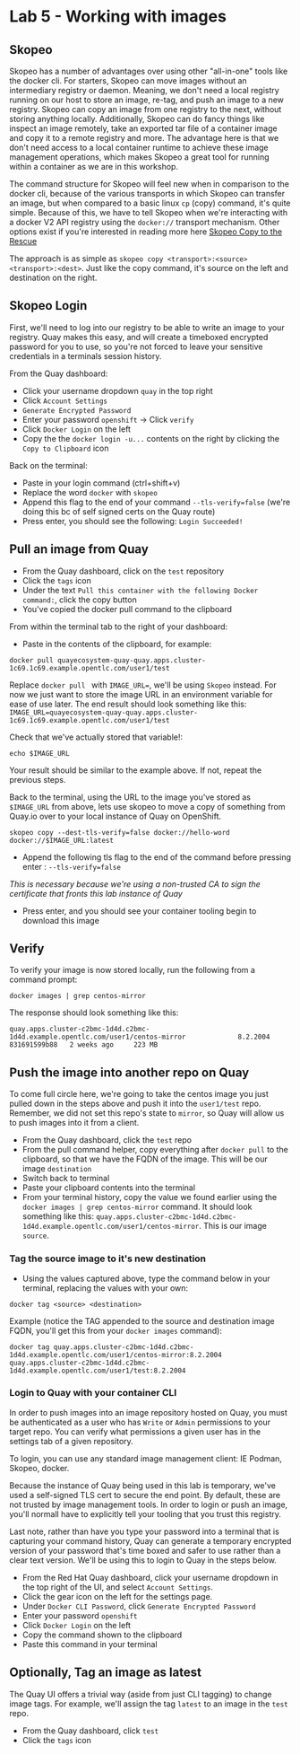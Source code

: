 # Lab 5 - Working with images

## Skopeo
Skopeo has a number of advantages over using other "all-in-one" tools like the docker cli. For starters, Skopeo can move images without an intermediary registry or daemon. Meaning, we don't need a local registry running on our host to store an image, re-tag, and push an image to a new registry. Skopeo can copy an image from one registry to the next, without storing anything locally. Additionally, Skopeo can do fancy things like inspect an image remotely, take an exported tar file of a container image and copy it to a remote registry and more. The advantage here is that we don't need access to a local container runtime to achieve these image management operations, which makes Skopeo a great tool for running within a container as we are in this workshop.

The command structure for Skopeo will feel new when in comparison to the docker cli, because of the various transports in which Skopeo can transfer an image, but when compared to a basic linux `cp` (copy) command, it's quite simple. Because of this, we have to tell Skopeo when we're interacting with a docker V2 API registry using the `docker://` transport mechanism. Other options exist if you're interested in reading more here [Skopeo Copy to the Rescue](https://www.redhat.com/en/blog/skopeo-copy-rescue)

The approach is as simple as `skopeo copy <transport>:<source> <transport>:<dest>`. Just like the copy command, it's source on the left and destination on the right.

## Skopeo Login
First, we'll need to log into our registry to be able to write an image to your registry. Quay makes this easy, and will create a timeboxed encrypted password for you to use, so you're not forced to leave your sensitive credentials in a terminals session history.

From the Quay dashboard:
* Click your username dropdown `quay` in the top right
* Click `Account Settings`
* `Generate Encrypted Password`
* Enter your password `openshift` -> Click `verify`
* Click `Docker Login` on the left
* Copy the the `docker login -u...` contents on the right by clicking the `Copy to Clipboard` icon

Back on the terminal:
* Paste in your login command (ctrl+shift+v)
* Replace the word `docker` with `skopeo`
* Append this flag to the end of your command `--tls-verify=false` (we're doing this bc of self signed certs on the Quay route)
* Press enter, you should see the following: `Login Succeeded!`

## Pull an image from Quay

* From the Quay dashboard, click on the `test` repository
* Click the `tags` icon
* Under the text `Pull this container with the following Docker command:`, click the copy button
* You've copied the docker pull command to the clipboard

From within the terminal tab to the right of your dashboard:
* Paste in the contents of the clipboard, for example:

 `docker pull quayecosystem-quay-quay.apps.cluster-1c69.1c69.example.opentlc.com/user1/test`

Replace `docker pull ` with `IMAGE_URL=`, we'll be using `Skopeo` instead. For now we just want to store the image URL in an environment variable for ease of use later. The end result should look something like this:
`IMAGE_URL=quayecosystem-quay-quay.apps.cluster-1c69.1c69.example.opentlc.com/user1/test`


Check that we've actually stored that variable!:
```execute
echo $IMAGE_URL
```
Your result should be similar to the example above. If not, repeat the previous steps.

Back to the terminal, using the URL to the image you've stored as `$IMAGE_URL` from above, lets use skopeo to move a copy of something from Quay.io over to your local instance of Quay on OpenShift.

```execute
skopeo copy --dest-tls-verify=false docker://hello-word docker://$IMAGE_URL:latest
```

 * Append the following tls flag to the end of the command before pressing enter : `--tls-verify=false`
 
 *This is necessary because we're using a non-trusted CA to sign the certificate that fronts this lab instance of Quay*

 * Press enter, and you should see your container tooling begin to download this image

## Verify 
To verify your image is now stored locally, run the following from a command prompt:
```
docker images | grep centos-mirror
```
The response should look something like this:
```
quay.apps.cluster-c2bmc-1d4d.c2bmc-1d4d.example.opentlc.com/user1/centos-mirror             8.2.2004                        831691599b88   2 weeks ago     223 MB
```

## Push the image into another repo on Quay
To come full circle here, we're going to take the centos image you just pulled down in the steps above and push it into the `user1/test` repo. Remember, we did not set this repo's state to `mirror`, so Quay will allow us to push images into it from a client.

* From the Quay dashboard, click the `test` repo
* From the pull command helper, copy everything after `docker pull` to the clipboard, so that we have the FQDN of the image. This will be our image `destination`
* Switch back to terminal
* Paste your clipboard contents into the terminal
* From your terminal history, copy the value we found earlier using the `docker images | grep centos-mirror` command. It should look something like this: `quay.apps.cluster-c2bmc-1d4d.c2bmc-1d4d.example.opentlc.com/user1/centos-mirror`. This is our image `source`.

### Tag the source image to it's new destination
* Using the values captured above, type the command below in your terminal, replacing the values with your own:
```
docker tag <source> <destination>
```
Example (notice the TAG appended to the source and destination image FQDN, you'll get this from your `docker images` command): 
```
docker tag quay.apps.cluster-c2bmc-1d4d.c2bmc-1d4d.example.opentlc.com/user1/centos-mirror:8.2.2004 quay.apps.cluster-c2bmc-1d4d.c2bmc-1d4d.example.opentlc.com/user1/test:8.2.2004

```

### Login to Quay with your container CLI

In order to push images into an image repository hosted on Quay, you must be authenticated as a user who has `Write` or `Admin` permissions to your target repo. You can verify what permissions a given user has in the settings tab of a given repository.

To login, you can use any standard image management client: IE Podman, Skopeo, docker.

Because the instance of Quay being used in this lab is temporary, we've used a self-signed TLS cert to secure the end point. By default, these are not trusted by image management tools. In order to login or push an image, you'll normall have to explicitly tell your tooling that you trust this registry.

Last note, rather than have you type your password into a terminal that is capturing your command history, Quay can generate a temporary encrypted version of your password that's time boxed and safer to use rather than a clear text version. We'll be using this to login to Quay in the steps below.

* From the Red Hat Quay dashboard, click your username dropdown in the top right of the UI, and select `Account Settings`.
* Click the gear icon on the left for the settings page.
* Under `Docker CLI Password`, click `Generate Encrypted Password`
* Enter your password `openshift`
* Click `Docker Login` on the left
* Copy the command shown to the clipboard
* Paste this command in your terminal

 ## Optionally, Tag an image as latest
The Quay UI offers a trivial way (aside from just CLI tagging) to change image tags. For example, we'll assign the tag `latest` to an image in the `test` repo.

* From the Quay dashboard, click `test`
* Click the `tags` icon
